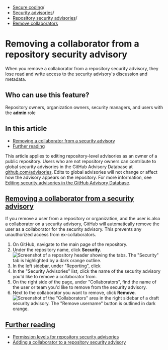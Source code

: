   * [Secure coding](https://docs.github.com/en/code-security "Secure coding")/
  * [Security advisories](https://docs.github.com/en/code-security/security-advisories "Security advisories")/
  * [Repository security advisories](https://docs.github.com/en/code-security/security-advisories/working-with-repository-security-advisories "Repository security advisories")/
  * [Remove collaborators](https://docs.github.com/en/code-security/security-advisories/working-with-repository-security-advisories/removing-a-collaborator-from-a-repository-security-advisory "Remove collaborators")


# Removing a collaborator from a repository security advisory
When you remove a collaborator from a repository security advisory, they lose read and write access to the security advisory's discussion and metadata.
## Who can use this feature?
Repository owners, organization owners, security managers, and users with the **admin** role
## In this article
  * [Removing a collaborator from a security advisory](https://docs.github.com/en/code-security/security-advisories/working-with-repository-security-advisories/removing-a-collaborator-from-a-repository-security-advisory#removing-a-collaborator-from-a-security-advisory)
  * [Further reading](https://docs.github.com/en/code-security/security-advisories/working-with-repository-security-advisories/removing-a-collaborator-from-a-repository-security-advisory#further-reading)


This article applies to editing repository-level advisories as an owner of a public repository.
Users who are not repository owners can contribute to global security advisories in the GitHub Advisory Database at [github.com/advisories](https://github.com/advisories). Edits to global advisories will not change or affect how the advisory appears on the repository. For more information, see [Editing security advisories in the GitHub Advisory Database](https://docs.github.com/en/code-security/security-advisories/working-with-global-security-advisories-from-the-github-advisory-database/editing-security-advisories-in-the-github-advisory-database).
## [Removing a collaborator from a security advisory](https://docs.github.com/en/code-security/security-advisories/working-with-repository-security-advisories/removing-a-collaborator-from-a-repository-security-advisory#removing-a-collaborator-from-a-security-advisory)
If you remove a user from a repository or organization, and the user is also a collaborator on a security advisory, GitHub will automatically remove the user as a collaborator for the security advisory. This prevents any unauthorized access from ex-collaborators.
  1. On GitHub, navigate to the main page of the repository.
  2. Under the repository name, click **Security**. 
![Screenshot of a repository header showing the tabs. The "Security" tab is highlighted by a dark orange outline.](https://docs.github.com/assets/cb-17801/images/help/repository/security-tab.png)
  3. In the left sidebar, under "Reporting", click 
  4. In the "Security Advisories" list, click the name of the security advisory you'd like to remove a collaborator from.
  5. On the right side of the page, under "Collaborators", find the name of the user or team you'd like to remove from the security advisory.
  6. Next to the collaborator you want to remove, click **Remove**.
![Screenshot of the "Collaborators" area in the right sidebar of a draft security advisory. The "Remove username" button is outlined in dark orange.](https://docs.github.com/assets/cb-28882/images/help/security/security-advisory-remove-collaborator.png)


## [Further reading](https://docs.github.com/en/code-security/security-advisories/working-with-repository-security-advisories/removing-a-collaborator-from-a-repository-security-advisory#further-reading)
  * [Permission levels for repository security advisories](https://docs.github.com/en/code-security/security-advisories/working-with-repository-security-advisories/permission-levels-for-repository-security-advisories)
  * [Adding a collaborator to a repository security advisory](https://docs.github.com/en/code-security/security-advisories/working-with-repository-security-advisories/adding-a-collaborator-to-a-repository-security-advisory)



